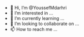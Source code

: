 - 👋 Hi, I’m @YoussefMdarhri
- 👀 I’m interested in ...
- 🌱 I’m currently learning ...
- 💞️ I’m looking to collaborate on ...
- 📫 How to reach me ...

<!---
YoussefMdarhri/YoussefMdarhri is a ✨ special ✨ repository because its `README.md` (this file) appears on your GitHub profile.
You can click the Preview link to take a look at your changes.
--->
